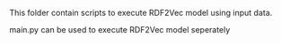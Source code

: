 This folder contain scripts to execute RDF2Vec model using input data. 

main.py can be used to execute RDF2Vec model seperately
